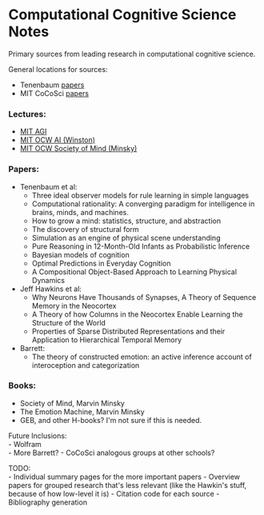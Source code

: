 # Computational Cognitive Science Notes

Primary sources from leading research in computational cognitive science.

General locations for sources:   

- Tenenbaum [papers](http://web.mit.edu/cocosci/josh.html)
- MIT CoCoSci [papers](http://cocosci.mit.edu/publications)

### Lectures:

- [MIT AGI](https://agi.mit.edu/)
- [MIT OCW AI (Winston)](https://ocw.mit.edu/courses/electrical-engineering-and-computer-science/6-034-artificial-intelligence-fall-2010/)
- [MIT OCW Society of Mind (Minsky)](https://ocw.mit.edu/courses/electrical-engineering-and-computer-science/6-868j-the-society-of-mind-fall-2011/)

### Papers:

- Tenenbaum et al:  
    - Three ideal observer models for rule learning in simple languages  
    - Computational rationality: A converging paradigm for intelligence in brains, minds, and machines.  
    - How to grow a mind: statistics, structure, and abstraction  
    - The discovery of structural form  
    - Simulation as an engine of physical scene understanding  
    - Pure Reasoning in 12-Month-Old Infants as Probabilistic Inference  
    - Bayesian models of cognition  
    - Optimal Predictions in Everyday Cognition  
    - A Compositional Object-Based Approach to Learning Physical Dynamics  
- Jeff Hawkins et al:
    - Why Neurons Have Thousands of Synapses, A Theory of Sequence Memory in the Neocortex
    - A Theory of how Columns in the Neocortex Enable Learning the Structure of the World
    - Properties of Sparse Distributed Representations and their Application to Hierarchical Temporal Memory
- Barrett:
    - The theory of constructed emotion: an active inference account of interoception and categorization  

### Books:
 - Society of Mind, Marvin Minsky 
 - The Emotion Machine, Marvin Minsky
 - GEB, and other H-books? I'm not sure if this is needed.  

Future Inclusions:  
    - Wolfram  
    - More Barrett?
    - CoCoSci analogous groups at other schools?

TODO:  
    - Individual summary pages for the more important papers
    - Overview papers for grouped research that's less relevant (like the Hawkin's stuff, because of how low-level it is)
    - Citation code for each source
    - Bibliography generation
